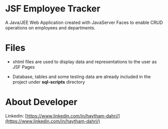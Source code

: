 # JSF Employee Tracker

A Java/JEE Web Application created with JavaServer Faces to enable CRUD operations on employees and departments.


# Files

 - xhtml files are used to display data and representations to the user as JSF Pages 
   
 - Database, tables and some testing data are already included in the project under **sql-scripts** directory
 # About Developer
Linkedin: [https://www.linkedin.com/in/haytham-dahri/](https://www.linkedin.com/in/haytham-dahri/) 
